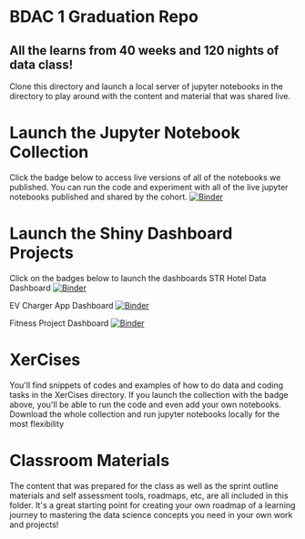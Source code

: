 # BDAC 1 Graduation Repo
## All the learns from 40 weeks and 120 nights of data class!
Clone this directory and launch a local server of jupyter notebooks in the directory to play around with the content and material that was shared live.

# Launch the Jupyter Notebook Collection
Click the badge below to access live versions of all of the notebooks we published. You can run the code and experiment with all of the live jupyter notebooks published and shared by the cohort.
[![Binder](https://mybinder.org/badge.svg)](https://mybinder.org/v2/gh/bentut/bdac1-graduation/master)

# Launch the Shiny Dashboard Projects
Click on the badges below to launch the dashboards
STR Hotel Data Dashboard
[![Binder](https://mybinder.org/badge.svg)](https://mybinder.org/v2/gh/bentut/bdac1-graduation/master?urlpath=shiny/str_dashboard/)

EV Charger App Dashboard
[![Binder](https://mybinder.org/badge.svg)](https://mybinder.org/v2/gh/bentut/bdac1-graduation/master?urlpath=shiny/ev_charger_dashboard/)

Fitness Project Dashboard
[![Binder](https://mybinder.org/badge.svg)](https://mybinder.org/v2/gh/bentut/bdac1-graduation/master?urlpath=shiny/fitnessproject_dashboard/)

# XerCises
You'll find snippets of codes and examples of how to do data and coding tasks in the XerCises directory. If you launch the collection with the badge above, you'll be able to run the code and even add your own notebooks. Download the whole collection and run jupyter notebooks locally for the most flexibility

# Classroom Materials
The content that was prepared for the class as well as the sprint outline materials and self assessment tools, roadmaps, etc, are all included in this folder. It's a great starting point for creating your own roadmap of a learning journey to mastering the data science concepts you need in your own work and projects!
